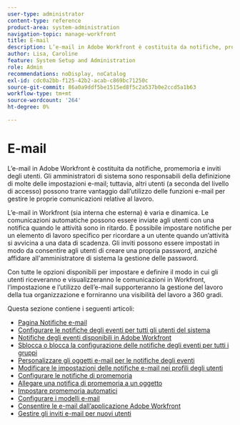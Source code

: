 ```yaml
---
user-type: administrator
content-type: reference
product-area: system-administration
navigation-topic: manage-workfront
title: E-mail
description: L’e-mail in Adobe Workfront è costituita da notifiche, promemoria e inviti degli utenti. Gli amministratori di sistema sono responsabili della definizione di molte delle impostazioni e-mail; tuttavia, altri utenti (a seconda del livello di accesso) possono trarre vantaggio dall’utilizzo delle funzioni e-mail per gestire le proprie comunicazioni relative al lavoro.
author: Lisa, Caroline
feature: System Setup and Administration
role: Admin
recommendations: noDisplay, noCatalog
exl-id: cdc0a2bb-f125-42b2-acab-c869bc71250c
source-git-commit: 86a0a9ddf5be1515ed8f5c2a537b0e2ccd5a1b63
workflow-type: tm+mt
source-wordcount: '264'
ht-degree: 0%

---
```


# E-mail

L’e-mail in Adobe Workfront è costituita da notifiche, promemoria e inviti degli utenti. Gli amministratori di sistema sono responsabili della definizione di molte delle impostazioni e-mail; tuttavia, altri utenti (a seconda del livello di accesso) possono trarre vantaggio dall’utilizzo delle funzioni e-mail per gestire le proprie comunicazioni relative al lavoro.

L’e-mail in Workfront (sia interna che esterna) è varia e dinamica. Le comunicazioni automatiche possono essere inviate agli utenti con una notifica quando le attività sono in ritardo. È possibile impostare notifiche per un elemento di lavoro specifico per ricordare a un utente quando un’attività si avvicina a una data di scadenza. Gli inviti possono essere impostati in modo da consentire agli utenti di creare una propria password, anziché affidare all&#39;amministratore di sistema la gestione delle password.

Con tutte le opzioni disponibili per impostare e definire il modo in cui gli utenti riceveranno e visualizzeranno le comunicazioni in Workfront, l’impostazione e l’utilizzo dell’e-mail supporteranno la gestione del lavoro della tua organizzazione e forniranno una visibilità del lavoro a 360 gradi.

Questa sezione contiene i seguenti articoli:

* [Pagina Notifiche e-mail](../../../administration-and-setup/manage-workfront/emails/email-notifications-page.md)
* [Configurare le notifiche degli eventi per tutti gli utenti del sistema](../../../administration-and-setup/manage-workfront/emails/configure-event-notifications-for-everyone-in-the-system.md)
* [Notifiche degli eventi disponibili in Adobe Workfront](../../../administration-and-setup/manage-workfront/emails/event-notifications-available-in-wf.md)
* [Sblocca o blocca la configurazione delle notifiche degli eventi per tutti i gruppi](../../../administration-and-setup/manage-workfront/emails/unlock-configuration-of-event-notifications-for-groups.md)
* [Personalizzare gli oggetti e-mail per le notifiche degli eventi](../../../administration-and-setup/manage-workfront/emails/custom-email-subjects-event-notification.md)
* [Modificare le impostazioni delle notifiche e-mail nei profili degli utenti](../../../administration-and-setup/manage-workfront/emails/modify-email-notification-settings-user-profiles.md)
* [Configurare le notifiche di promemoria](../../../administration-and-setup/manage-workfront/emails/set-up-reminder-notifications.md)
* [Allegare una notifica di promemoria a un oggetto](../../../workfront-basics/using-notifications/attach-reminder-notification-object.md)
* [Impostare promemoria automatici](../../../administration-and-setup/manage-workfront/emails/setting-up-automatic-reminders.md)
* [Configurare i modelli e-mail](../../../administration-and-setup/manage-workfront/emails/configure-email-templates.md)
* [Consentire le e-mail dall’applicazione Adobe Workfront](../../../administration-and-setup/manage-workfront/emails/allow-emails-from-wf-app.md)
* [Gestire gli inviti e-mail per nuovi utenti](../../../administration-and-setup/manage-workfront/emails/manage-email-invitations.md)
